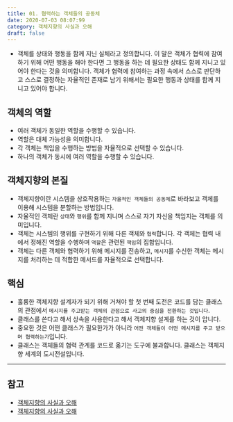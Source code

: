 ```yaml
---
title: 01. 협력하는 객체들의 공동체
date: 2020-07-03 08:07:99
category: 객체지향의 사실과 오해
draft: false
---
```


- 객체를 상태와 행동을 함께 지닌 실체라고 정의합니다. 이 말은 객체가 협력에 참여하기 위해 어떤 행동을 해야 한다면 그 행동을 하는 데 필요한 상태도 함께 지니고 있어야 한다는 것을 의미합니다. 객체가 협력에 참여하는 과정 속에서 스스로 판단하고 스스로 결정하는 자율적인 존재로 남기 위해서는 필요한 행동과 상태를 함께 지니고 있어야 합니다.

## 객체의 역할

- 여러 객체가 동일한 역할을 수행할 수 있습니다.
- 역할은 대체 가능성을 의미합니다.
- 각 객체는 책임을 수행하는 방법을 자율적으로 선택할 수 있습니다.
- 하나의 객체가 동시에 여러 역할을 수행할 수 있습니다.

## 객체지향의 본질

- 객체지향이란 시스템을 상호작용하는 `자율적인 객체들의 공동체`로 바라보고 객체를 이용해 시스템을 분할하는 방법입니다.
- 자율적인 객체란 `상태`와 `행위`를 함께 지니며 스스로 자기 자신을 책임지는 객체를 의미입니다.
- 객체는 시스템의 행위를 구현하기 위해 다른 객체와 `협력`합니다. 각 객체는 협력 내에서 정해진 역할을 수행하며 `역할`은 관련된 `책임`의 집합입니다.
- 객체는 다른 객체와 협력하기 위해 메시지를 전송하고, `메시지`를 수신한 객체는 메시지를 처리하는 데 적합한 메서드를 자율적으로 선택합니다.

## 핵심

- 훌륭한 객체지향 설계자가 되기 위해 거쳐야 할 첫 번째 도전은 코드를 담는 클래스의 관점에서 `메시지를 주고받는 객체의 관점으로 사고의 중심을 전환하는 것입니다`. 
- 클래스를 쓴다고 해서 상속을 사용한다고 해서 객체지향 설계를 하는 것이 압니다.
- 중요한 것은 어떤 클래스가 필요한가가 아니라 `어떤 객체들이 어떤 메시지를 주고 받으며 협력하는가`입니다. 
- 클래스는 객체들의 협력 관계를 코드로 옮기는 도구에 불과합니다. 클래스는 객체지향 세계의 도시전설입니다.

---

## 참고

- [객체지향의 사실과 오해](https://peter-cho.gitbook.io/book/11/undefined-3)
- [객체지향의 사실과 오해](http://www.kyobobook.co.kr/product/detailViewKor.laf?mallGb=KOR&ejkGb=KOR&barcode=9788998139766)